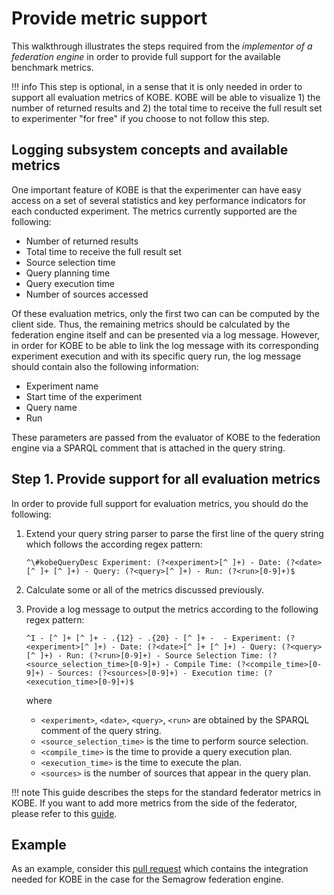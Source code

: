 # Provide metric support

This walkthrough illustrates the steps required from the *implementor of a
federation engine* in order to provide full support for the available benchmark
metrics.

!!! info
    This step is optional, in a sense that it is only needed in order to
    support all evaluation metrics of KOBE. KOBE will be able to visualize 1) the
    number of returned results and 2) the total time to receive the full result
    set to experimenter "for free" if you choose to not follow this step.

## Logging subsystem concepts and available metrics

One important feature of KOBE is that the experimenter can have easy access on
a set of several statistics and key performance indicators for each conducted
experiment. The metrics currently supported are the following:

* Number of returned results
* Total time to receive the full result set
* Source selection time
* Query planning time
* Query execution time
* Number of sources accessed

Of these evaluation metrics, only the first two can can be computed by the
client side. Thus, the remaining metrics should be calculated by the federation
engine itself and can be presented via a log message. However, in order for KOBE
to be able to link the log message with its corresponding experiment execution
and with its specific query run, the log message should contain also the
following information:

* Experiment name
* Start time of the experiment
* Query name
* Run

These parameters are passed from the evaluator of KOBE to the federation engine
via a SPARQL comment that is attached in the query string.

## Step 1. Provide support for all evaluation metrics

In order to provide full support for evaluation metrics, you should do the
following:

1. Extend your query string parser to parse the first line of the query string
   which follows the according regex pattern:
   
   ```
   ^\#kobeQueryDesc Experiment: (?<experiment>[^ ]+) - Date: (?<date>[^ ]+ [^ ]+) - Query: (?<query>[^ ]+) - Run: (?<run>[0-9]+)$
   ```
   
2. Calculate some or all of the metrics discussed previously.
3. Provide a log message to output the metrics according to the following regex
   pattern:
   ```
   ^I - [^ ]+ [^ ]+ - .{12} - .{20} - [^ ]+ -  - Experiment: (?<experiment>[^ ]+) - Date: (?<date>[^ ]+ [^ ]+) - Query: (?<query>[^ ]+) - Run: (?<run>[0-9]+) - Source Selection Time: (?<source_selection_time>[0-9]+) - Compile Time: (?<compile_time>[0-9]+) - Sources: (?<sources>[0-9]+) - Execution time: (?<execution_time>[0-9]+)$
   ```
   where
    * `<experiment>`, `<date>`, `<query>`, `<run>` are obtained by the SPARQL comment of the query string.
    * `<source_selection_time>` is the time to perform source selection.
    * `<compile_time>` is the time to provide a query execution plan.
    * `<execution_time>` is the time to execute the plan.
    * `<sources>` is the number of sources that appear in the query plan.

!!! note 
    This guide describes the steps for the standard federator metrics in KOBE.
    If you want to add more metrics from the side of the federator, please refer
    to this [guide](add_metrics.md).

## Example

As an example, consider this [pull request](https://github.com/semagrow/semagrow/pull/52)
which contains the integration needed for KOBE in the case for the Semagrow
federation engine.
